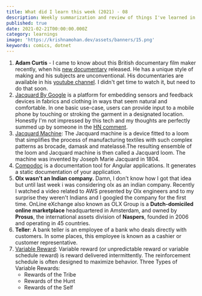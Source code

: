 ```yaml
---
title: What did I learn this week (2021) - 08
description: Weekly summarization and review of things I've learned in the third week of February 2021 
published: true
date: 2021-02-21T00:00:00.000Z
category: learnings
image: 'https://krishnamohan.dev/assets/banners/15.png'
keywords: comics, dotnet
---
```


1. **Adam Curtis** - I came to know about this British documentary film maker recently, when his [new documentary](https://en.wikipedia.org/wiki/Can%27t_Get_You_Out_of_My_Head_(TV_series)) released. He has a unique style of making and his subjects are unconventional. His documentaries are available in his [youtube channel](https://www.youtube.com/c/AdamCurtisDocumentary). I didn't get time to watch it, but need to do that soon.
2. [Jacquard By Google](https://atap.google.com/jacquard/) is a platform for embedding sensors and feedback devices in fabrics and clothing in ways that seem natural and comfortable.  In one basic use-case, users can provide input to a mobile phone by touching or stroking the garment in a designated location. Honestly I'm not impressed by this tech and my thoughts are perfectly summed up by someone in the [HN comment](https://news.ycombinator.com/item?id=26162710).
3. [Jacquard Machine](https://en.wikipedia.org/wiki/Jacquard_machine): The Jacquard machine is a device fitted to a loom that simplifies the process of manufacturing textiles with such complex patterns as brocade, damask and matelassé.The resulting ensemble of the loom and Jacquard machine is then called a Jacquard loom. The machine was invented by Joseph Marie Jacquard in 1804.
4. [Compodoc](https://compodoc.app/) is a documentation tool for Angular applications. It generates a static documentation of your application.
5. **Olx wasn't an Indian company.** Damn, I don't know how I got that idea but until last week i was considering olx as an indian company. Recently I watched a video related to AWS presented by Olx engineers and to my surprise they weren't Indians and I googled the company for the first time. OnLine eXchange also known as OLX Group is a **Dutch-domiciled online marketplace** headquartered in Amsterdam, and owned by **Prosus**, the international assets division of **Naspers**, founded in 2006 and operating in 45 countries.
6. **Teller**: A bank teller is an employee of a bank who deals directly with customers. In some places, this employee is known as a cashier or customer representative. 
7. [Variable Reward](https://designli.co/blog/a-deep-dive-on-variable-rewards-and-how-to-use-them/): Variable reward (or unpredictable reward or variable schedule reward) is reward delivered intermittently. The reinforcement schedule is often designed to maximize behavior. Three Types of Variable Rewards:
    - Rewards of the Tribe
    - Rewards of the Hunt
    - Rewards of the Self